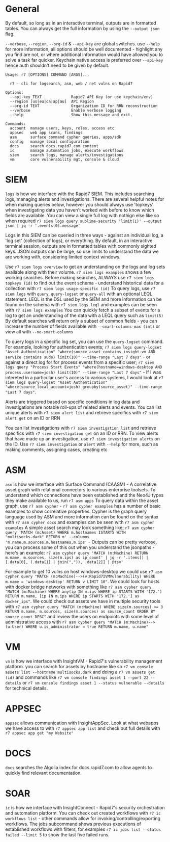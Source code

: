 # General

By default, so long as in an interactive terminal, outputs are in formatted tables. You can always get the full information by using the `--output json` flag.

`--verbose`, `--region`, `--org-id` & `--api-key` are global switches. use `--help` for more information, all options should be well documented - highlight any you find are not, or where additional information would have allowed you to solve a task far quicker. Keychain native access is preferred over `--api-key` hence auth shouldn't need to be given by default. 

```
Usage: r7 [OPTIONS] COMMAND [ARGS]...

  r7 - cli for logsearch, asm, web / net vulns on Rapid7

Options:
  --api-key TEXT             Rapid7 API Key (or use keychain/env)
  --region [us|eu|ca|ap|au]  API Region
  --org-id TEXT              Organization ID for RRN reconstruction
  --verbose                  Enable verbose logging
  --help                     Show this message and exit.

Commands:
  account  manage users, keys, roles, access etc
  appsec   web app scans, findings
  asm      surface command cypher queries, apps/sdk
  config   manage local configuration
  docs     search docs.rapid7.com content
  ic       manage automation jobs, execute workflows
  siem     search logs, manage alerts/investigations
  vm       core vulnerability mgt, console & cloud
  ```

# SIEM

`logs` is how we interface with the Rapid7 SIEM. This includes searching logs, managing alerts and investigations. There are several helpful notes for when making queries below, however you should always use 'topkeys' when investigating data you haven't worked with before to know which fields are available. You can view a single full log with nothign else like so when required ``r7 siem logs query sublime-security 'limit(1)' --output json | jq -r '.events[0].message'``

Logs in this SIEM can be queried in three ways - against an individual log, a 'log set' (collection of logs), or everything. By default, in an interactive terminal session, outputs are in formatted tables with commonly sighted keys. JSON outputs can be large, so use limits to understand the data we are working with, considering limited context windows.

Use `r7 siem logs overview` to get an understanding on the logs and log sets available along with their volume. `r7 siem logs examples` shows a few working searches.
Before making searches, ALWAYS use `r7 siem logs topkeys (id)` to find out the event schema - understand historical data for a collection with `r7 siem logs usage-specific (id)`
To query logs, use `r7 siem logs` with `query`, `query-logset` or `query-all` with an optional LEQL statement.
LEQL is the DSL used by the SIEM and more information can be found on the schema with `r7 siem logs leql` and examples can be seen with `r7 siem logs examples`
You can quickly fetch a subset of events for a log to get an understanding of the data with a LEQL query such as `limit(5)`
By default searches will return only a subset of common fields - you can increase the number of fields available with `--smart-columns-max (int)` or view all with `--no-smart-columns`

To query logs in a specific log set, you can use the `query-logset` command. For example, looking for authentication events; `r7 siem logs query-logset "Asset Authentication" "where(source_asset contains insight-vm AND service contains sudo) limit(10)" --time-range "Last 7 days"` - or against a direct log for for process events from a specific user; `r7 siem logs query "Process Start Events" "where(hostname=windows-desktop AND process.username=josh) limit(10)" --time-range "Last 7 days"` - If I was intereted in a particular user's access to various systems, I would look at `r7 siem logs query-logset "Asset Authentication" "where(source_local_account=josh) groupby(source_asset)" --time-range "Last 7 days"`.

Alerts are triggered based on specific conditions in log data and investigations are notable roll-ups of related alerts and events. You can list unique alerts with `r7 siem alert list` and retrieve specifics with `r7 siem alert get` on an ID or RRN

You can list investigations with `r7 siem investigation list` and retrieve specifics with `r7 siem investigation get` on an ID or RRN. To view alerts that have made up an investigation, use `r7 siem investigation alerts` on the ID. Use `r7 siem investigation` or `alert` with `--help` for more, such as making comments, assigning cases, creating etc

# ASM

`asm` is how we interface with Surface Command (CAASM) - A correlative asset graph with relational connectors to various enterprise toolsets.
To understand which connections have been established and the Neo4J types they make available to us, run `r7 asm apps`
To query data within the asset graph, use `r7 asm cypher` - `r7 asm cypher examples` has a number of basic examples to show correlative properties.
Cypher is the graph query language used by ASM and more information can be found on the syntax with `r7 asm cypher docs` and examples can be seen with `r7 asm cypher examples`
A simple asset search may look something like; `r7 asm cypher query 'MATCH (m:Asset) WHERE m.hostnames ISTARTS WITH "multisocks.dark" RETURN m' --columns 'm.name,m.sources,m.hostnames,m.ips'` - Outputs can be pretty verbose, you can process some of this out when you understand the jsonpaths - here's an example: `r7 asm cypher query 'MATCH (m:Machine) RETURN m.name, m.sources, size(m.ips) as ip_count' | jq -r '.items[] | [.data[0], (.data[1] | join(",")), .data[2]] | @tsv'`

For example to get 10 vulns on host windows-desktop we could use `r7 asm cypher query "MATCH (m:Machine)-->(v:Rapid7IVMVulnerability) WHERE m.name = 'windows-desktop' RETURN v LIMIT 10"`. We could look for hosts with docker bridge networks with something like `r7 asm cypher query "MATCH (m:Machine) WHERE any(ip IN m.ips WHERE ip STARTS WITH '172.') RETURN m.name, [ip IN m.ips WHERE ip STARTS WITH '172.'] as docker_ips"`. We could check out assets we have in multiple security tools with `r7 asm cypher query "MATCH (m:Machine) WHERE size(m.sources) >= 3 RETURN m.name, m.sources, size(m.sources) as source_count ORDER BY source_count DESC"` and review the users on endpoints with some level of administrative access with `r7 asm cypher query "MATCH (m:Machine)-->(u:User) WHERE u.is_administrator = true RETURN m.name, u.name"`


# VM

`vm` is how we interface with InsightVM - Rapid7's vulnerability management platform. you can search for assets by hostname like so `r7 vm console assets list --hostname multisocks.dark` and doing a `r7 vm assets get (id)`  and commands like `r7 vm console findings asset 1 --port 22 --details` or `r7 vm console findings asset 1 --status vulnerable --details` for technical details.

# APPSEC

`appsec` allows communication with InsightAppSec. Look at what webapps we have access to with `r7 appsec app list` and check out full details with `r7 appsec app get "my Website"`

# DOCS

`docs` searches the Algolia index for docs.rapid7.com to allow agents to quickly find relevant documentation.

# SOAR

`ic` is how we interface with InsightConnect - Rapid7's security orchestration and automation platform.
You can check out created workflows with `r7 ic workflows list` - other commands allow for invoking/controlling/exporting workflows.
The jobs subcommand shows previous executions of established workflows with filters, for examples `r7 ic jobs list --status failed --limit 5` to show the last five failed runs.
